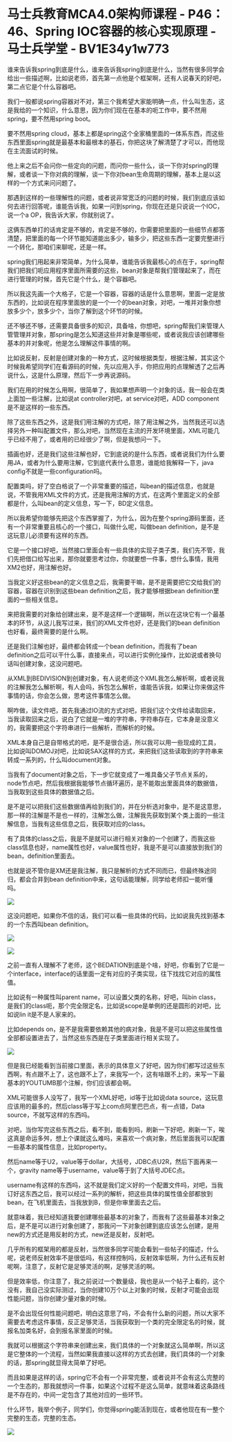# 马士兵教育MCA4.0架构师课程 - P46：46、Spring IOC容器的核心实现原理 - 马士兵学堂 - BV1E34y1w773

谁来告诉我spring到底是什么，谁来告诉我spring到底是什么，当然有很多同学会给出一些描述啊，比如说老师，首先第一点他是个框架啊，还有人说春天的好吧，第二点它是个什么容器吧。

我们一般都说spring容器对不对，第三个我希望大家能明确一点，什么叫生态，这是我给的一个知识，什么意思，因为你们现在在基本的呃工作中，要不然用spring，要不然用spring boot。

要不然用spring cloud，基本上都是spring这个全家桶里面的一体系东西，而这些东西里面spring就是最基本和最根本的基石，你把这块了解清楚了才可以，而他现在主流面试的时候。

他上来之后不会问你一些定向的问题，而问你一些什么，谈一下你对spring的理解，或者谈一下你对病的理解，谈一下你对bean生命周期的理解，基本上是以这样的一个方式来问问题了。

那遇到这样的一些理解性的问题，或者说非常宽泛的问题的时候，我们到底应该如何去进行回答呢，谁能告诉我，如果一问到spring，你现在还是只说说一个IOC，说一个a OP，我告诉大家，你就别说了。

这俩东西单打的话肯定是不够的，肯定是不够的，你需要把里面的一些细节点都答清楚，把里面的每一个环节能知道能出多少，输多少，把这些东西一定要完整进行一个转化，那咱们来聊呢，还是一样。

spring我们用起来非常简单，为什么简单，谁能告诉我最核心的点在于，spring帮我们把我们呃应用程序里面所需要的这些，bean对象是帮我们管理起来了，而在进行管理的时候，首先它是个什么，是个容器吧。

所以我这先画一个大格子，它是一个容器，容器的话是什么意思啊，里面一定是放东西的，比如说在程序里面放的是一个一个的bean对象，对吧，一堆并对象你想放多少个，放多少个，当你了解到这个环节的时候。

还不够还不够，还需要具备很多的知识，具备啥，你想吧，spring帮我们来管理人管管理并对象，那spring是怎么知道这些并对象是哪些呢，或者说我应该创建哪些基本的并对象呢，他是怎么理解这件事情的啊。

比如说反射，反射是创建对象的一种方式，这时候根据类型，根据注解，其实这个时候我希望同学们在看源码的时候，先以应用入手，你把应用的点理解透了之后再说什么，这是什么原理，然后下一步再说源码。

我们在用的时候怎么用啊，很简单了，我如果想声明一个对象的话，我一般会在类上面加一些注解，比如说at controller对吧，at service对吧，ADD component是不是这样的一些东西。

除了这些东西之外，这是我们用注解的方式吧，除了用注解之外，当然我还可以选择另外一种叫配置文件，那么对吧，当然现在主流的开发环境里面，XML可能几乎已经不用了，或者用的已经很少了啊，但是我想问一下。

插画也好，还是我们这些注解也好，它到底说的是什么东西，或者说我们为什么要用JA，或者为什么要用注解，它到底代表什么意思，谁能给我解释一下，java config不就是一些configuration吗。

配置类吗，好了空白格说了一个非常重要的描述，叫bean的描述信息，也就是说，不管我用XML文件的方式，还是我用注解的方式，在这两个里面定义的全部都是什，么叫bean的定义信息，写一下，BD定义信息。

所以我希望你能够先把这个东西掌握了，为什么，因为在整个spring源码里面，还有一个非常重要且核心的一个接口，叫做什么呢，叫做bean definition，是不是这玩意儿必须要有这样的东西。

它是一个接口好吧，当然接口里面会有一些具体的实现子类子类，我们先不管，我们先把借口给写出来，那你就要思考过你，你就要想一件事，想什么事情，我用XM2也好，用注解也好。

当我定义好这些bean的定义信息之后，我需要干嘛，是不是需要把它交给我们的容器，容器在识别到这些bean definition之后，我才能够根据bean definition里面的一些相关信息。

来把我需要的对象给创建出来，是不是这样一个逻辑啊，所以在这块它有一个最基本的环节，从这儿我写过来，我们的XML文件也好，还是我们的bean definition也好看，最终需要的是什么啊。

还是我们注解也好，最终都会转成一个bean definition，而我有了bean definition之后可以干什么事，直接来点，可以进行实例化操作，比如说或者换句话叫创建对象，这没问题吧。

从XML到BEDIVISION到创建对象，有人说老师这个XML我怎么解析啊，或者说我的注解我怎么解析啊，有人会吗，拆包怎么解析，谁能告诉我，如果让你来做这件事情的话，你会怎么做，思考这件事情怎么做。

啊咋做，读文件吧，首先我通过IO流的方式对吧，把我们这个文件给读取回来，当我读取回来之后，说白了它就是一堆的字符串，字符串存在，它本身是没意义的，我需要把这个字符串进行一些解析，而解析的时候。

XML本身自己是自带格式的吧，是不是很合适，所以我可以用一些现成的工具，比如说叫DOMOJ对吧，比如说SAX这样的方式，来把我们这些读取到的字符串来转成一系列的，什么叫document对象。

当我有了document对象之后，下一步它就变成了一堆具备父子节点关系的，node节点吧，然后我根据我能够节点循环遍历，是不能取出里面具体的数据值，当我取到这些具体的数据值之后。

是不是可以把我们这些数据值再给到我们的，并在分析选对象中，是不是这意思，那一样的注解是不是也一样的，注解怎么做，注解我先获取到某个类上面的一些注解信息，当我有这些信息之后，我获取对应的class。

有了具体的class之后，我是不是就可以进行相关对象的一个创建了，而我这些class信息也好，name属性也好，value属性也好，我是不是可以直接放到我们的bean，definition里面去。

也就是说不管你是XM还是我注解，我只是解析的方式不同而已，但最终殊途同归，都会合并到bean definition中来，这句话能理解，同学给老师扣一能听懂吗。



![](img/36b2d9c2dca35f914de41ab43fdd9cd6_1.png)

这没问题吧，如果你不信的话，我们可以看一些具体的代码，比如说我先找到基本的一个东西叫bean definition。



![](img/36b2d9c2dca35f914de41ab43fdd9cd6_3.png)

![](img/36b2d9c2dca35f914de41ab43fdd9cd6_4.png)

之前一直有人理解不了老师，这个BEDATION到底是个啥，好吧，你看到了它是一个interface，interface的话里面一定有对应的子类实现，往下找找它对应的属性值。

比如说有一种属性叫parent name，可以设置父类的名称，好吧，叫bin class，是我们的class呃，那个完全限定名，比如说scope是单例的还是圆形的对吧，比如说lin it是不是人家来的。

比如depends on，是不是我需要依赖其他的病对象，我是不是可以把这些属性值全部都设置进去了，当然这些东西是在子类里面进行相关实现了。



![](img/36b2d9c2dca35f914de41ab43fdd9cd6_6.png)

但是我已经能看到当前接口里面，表示的具体意义了好吧，因为你们都写过这些东西啊，有点跟不上了，这也跟不上了，来我写一个，这有啥跟不上的，来写一下最基本的YOUTUMB那个注解，你们应该都会啊。

XML可能很多人没写了，我写一个XML好吧，id等于比如说data source，这玩意应该用的最多的，然后class等于写上com点阿里巴巴点，有一点错，Data source，不就写这样的东西吗。

对吧，当你写完这些东西之后，看不到，能看到吗，刷新一下好吧，刷新一下，唉这真是命运多舛，想上个课就这么难吗，来喜欢一个病对象，然后里面我可以配置一些基本的属性信息，比如property。

然后name等于U2，value等于dollar，大括号，JDBC点U2R，然后下面再来一个，gravity name等于username，value等于到了大括号JDEC点。

username有这样的东西吗，这不就是我们定义好的一个配置文件吗，对吧，当我订好这东西之后，我可以经过一系列的解析，把这些具体的属性值全部都放到bean，在飞机里面去，当我放到B，但是你审里面去之后。

就意味着，我已经知道我要创建哪些最基本的对象了，而我有了这些最基本对象之后，是不是可以进行对象创建了，那我问一下对象创建到底应该怎么创建，是用new的方式还是用反射的方式，new还是反射，反射吧。

几乎所有的框架用的都是反射，当然很多同学可能会看到一些帖子的描述，什么呢，说老师反射效率不是很低吗，有这样控制吗，反射效率低啊，为什么还有反射呢啊，注意了，反射它是足够灵活的啊，足够灵活的啊。

但是效率低，你注意了，我之前说过一个数量级，我也是从一个帖子上看的，这个没有，我自己没实际测过，当你创建10万个以上对象的时候，反射才可能会出现性能问题，当你创建少量对象的时候。

是不会出现任何性能问题吧，明白这意思了吗，不会有什么新的问题，所以大家不需要去考虑这件事情，反正足够灵活，当我获取到一个类的完全限定名的时候，就报名加类名好，会到报名家里面的时候。

我就可以根据这个字符串来创建出来，我们具体的一个对象就这么简单啊，所以这是它整体的一个流程，当然如果我直接以这样的方式去创建，我们具体的一个对象的话，那spring就显得太简单了好吧。

而且如果是这样的话，spring它不会有一个非常完整，或者说并不会有这么完整的一个生态的，那我就想问一件事，如果这个过程不是这么简单，就意味着这条路线是不存在的，中间一定包含了其他对应的一些环节。

什么环节，我举个例子，同学们，你觉得spring能活到现在，或者他现在有一整个完整的生态，完整的生态。



![](img/36b2d9c2dca35f914de41ab43fdd9cd6_8.png)